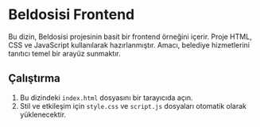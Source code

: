 # Beldosisi Frontend

Bu dizin, Beldosisi projesinin basit bir frontend örneğini içerir. Proje HTML, CSS ve JavaScript kullanılarak hazırlanmıştır. Amacı, belediye hizmetlerini tanıtıcı temel bir arayüz sunmaktır.

## Çalıştırma

1. Bu dizindeki `index.html` dosyasını bir tarayıcıda açın.
2. Stil ve etkileşim için `style.css` ve `script.js` dosyaları otomatik olarak yüklenecektir.
